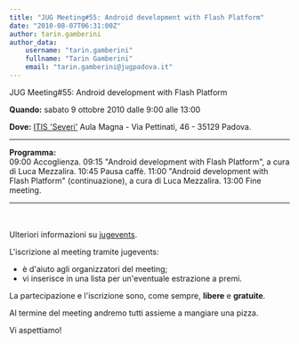 ```yaml
---
title: "JUG Meeting#55: Android development with Flash Platform"
date: "2010-08-07T06:31:00Z"
author: tarin.gamberini
author_data:
    username: "tarin.gamberini"
    fullname: "Tarin Gamberini"
    email: "tarin.gamberini@jugpadova.it"
---
```


JUG Meeting\#55: Android development with Flash Platform

**Quando:** sabato 9 ottobre 2010 dalle 9:00 alle 13:00

**Dove:**
<a href="http://www.itiseveri.padova.scuolaeservizi.it/sedi.htm">ITIS
'Severi'</a> Aula Magna - Via Pettinati, 46 - 35129 Padova.

  ---------------- --------------------------------------------------------------------------------------
  **Programma:**   
  09:00            Accoglienza.
  09:15            "Android development with Flash Platform", a cura di Luca Mezzalira.
  10:45            Pausa caffè.
  11:00            "Android development with Flash Platform" (continuazione), a cura di Luca Mezzalira.
  13:00            Fine meeting.
  ---------------- --------------------------------------------------------------------------------------

<br/>\
Ulteriori informazioni su
<a href="http://www.jugevents.org/jugevents/event/28793">jugevents</a>.

L'iscrizione al meeting tramite jugevents:

-   è d'aiuto agli organizzatori del meeting;
-   vi inserisce in una lista per un'eventuale estrazione a premi.

La partecipazione e l'iscrizione sono, come sempre,
<strong>libere</strong> e <strong>gratuite</strong>.

Al termine del meeting andremo tutti assieme a mangiare una pizza.

Vi aspettiamo!
